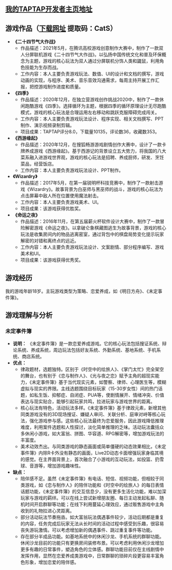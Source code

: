## **[我的TAPTAP开发者主页地址](https://www.taptap.com/developer/91292)**
## 游戏作品（[下载网址](https://pan.baidu.com/s/1EcYadeTp1MJnmWMjrw4xJQ)     提取码：CatS）
* **《二十四节气大作战》**
    + 作品描述：2021年5月，在腾讯高校游戏创意制作大赛中，制作了一款双人分屏联机游戏《二十四节气大作战》。以弘扬中国传统文化和普及环保概念为主题，游戏的核心玩法为双人通过分屏联机分饰人类和鼹鼠，利用角色技能为生存而战。
    + 工作内容：本人主要负责游戏玩法、数值、UI的设计和文档的撰写，游戏动画的实现，与程序、美术、音乐音效沟通需求，每周主持开展工作汇报，把控游戏制作进度和质量。
* **《四季》**
    + 作品描述：2020年12月，在独立营游戏创作挑战2020中，制作了一款休闲跑酷游戏《四季》。选择循环为主题，根据四季的循环原理设计无尽跑酷模式，游戏的核心玩法是合理运用左右移动和跳跃克服障碍完成闯关。
    + 工作内容：本人主要负责游戏玩法设计、程序实现、相关文档撰写、PPT制作、演示视频录制剪辑。
    + 项目成果：TAPTAP评分8.0，下载量10135，评论数36，收藏数353。
* **《西游缘起》**
    + 作品描述：2020年12月，在搜狐畅游游戏剧情创作大赛中，设计了一款卡牌养成游戏《西游缘起》。基于西游记的背景设立五大势力，将我国的八大菜系融入进游戏世界观，游戏的核心玩法是招聘、养成厨师，研发、烹饪菜品，经营饭店。
    + 工作内容：本人主要负责游戏玩法设计、PPT制作。
* **《Wizardry》**
    + 作品描述：2017年5月，在第一届锐明杯科技竞赛中，制作了一款射击游戏《Wizardry》。故事背景为白巫师与黑巫师的战斗，游戏的核心玩法为点击屏幕中敌人所在位置使用魔法射击。
    + 工作内容：本人主要负责游戏美术、UI。
    + 项目成果：该游戏获得优胜奖。
* **《命运之夜》**
    + 作品描述：2016年11月，在第五届薪火杯软件设计大赛中，制作了一款冒险解密游戏《命运之夜》。以拿破仑象棋藏图逃生为故事背景，游戏的核心玩法是收集房间内的物品逃离密室，通过背包中的棋盘局势变化提示玩家解密的对错和离终点的远近。
    + 工作内容：本人主要负责游戏玩法设计、文案剧情、部分程序编写、游戏美术和UI。
    + 项目成果：该游戏获得优秀奖。
## 游戏经历
我的游戏年龄18岁。主玩游戏类型为策略、恋爱养成，如《明日方舟》、《未定事件簿》。
## 游戏理解与分析
### 未定事件簿
* **说明：** 《未定事件簿》是一款恋爱养成游戏。它的核心玩法包括搜证系统、辩论系统、养成系统，周边玩法包括好友系统、外勤系统、基地系统、手机系统、商店系统。
* **优点：**
    + 律政题材，选题独特。区别于《时空中的绘旅人》、《掌门太忙》完全架空的舞台，也有别于《恋与制作人》、《光与夜之恋》赋予主角的超现实能力，《未定事件簿》基于当代现实元素，如警察、律师、心理医生等，模糊虚拟与现实的界限。主线选题围绕目标玩家（15-30岁女性）间的热门话题，如私生饭、抑郁症、自闭症、PUA等，使剧情展开、情绪冲突、价值表达与现实贴合，能够引起玩家共鸣，拉进玩家与游戏世界的距离。
    + 核心玩法有特色，活动玩法多样。《未定事件簿》基于律政元素，新增其他同类游戏没有的3D现场搜证、嫌疑人审问、关联分析、庭审对峙等核心玩法，强化游戏参与感。这些核心玩法最终为恋爱服务，因此游戏降低推理难度，利用案件选题和人性探讨，淡化简单推理的乏味。活动玩法囊括众多休闲小游戏，如大富翁、拼图、华容道、RPG解密等，增加游戏玩法的丰富度。
    + 美术动效杰出。与同类游戏的静态画面或简单僵硬的动态效果相比，《未定事件簿》内除R卡外没有静态的画面，Live2D动态卡面增强玩家身临其境的感觉。在主界面背景上，首次融合了小游戏的互动玩法，如投篮、扔雪球、音游等，增加游戏趣味性。
* **缺点：**
    + 陪伴感不足。虽然《未定事件簿》有电话、短信、视频功能，但相较于同类游戏，如《恋与制作人》的陪伴功能和《时空中的绘旅人》的每日表情话题功能，《未定事件簿》的交互信息少，没有更多生活化功能，难以加深玩家与游戏的羁绊。可以在线上尝试新增朋友圈、每日主动发起私聊、随机时间开启群聊等功能；在线下利用蔓延心理效应，通过贩售游戏中主角收到的礼物拉进心灵距离。
    + 部分活动玩法节奏拖沓。如大富翁玩法偶遇事件较少，活动后期都是重复的内容，任务完成后玩家无法从长时间的活动过程中感受到乐趣，很容易丧失游玩激情。可以考虑增加新的偶遇事件、跳过重复事件等功能。
    + 存在部分半成品功能。如基地系统中的休闲沙龙、手机系统的群聊功能。休闲沙龙目前的功能只有更换房间装修布景。可以考虑利用休闲沙龙增加更多有趣的日常事件，塑造角色的立体感。群聊功能目前仅在主线剧情中发挥作用，显然在恋爱养成类游戏中，日常群聊的琐碎片段更容易丰富角色形象，增加恋爱的陪伴感。

